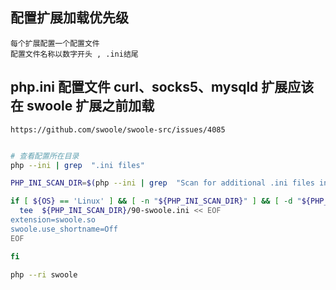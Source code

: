## 配置扩展加载优先级
    每个扩展配置一个配置文件
    配置文件名称以数字开头 , .ini结尾

## php.ini 配置文件 curl、socks5、mysqld 扩展应该在 swoole 扩展之前加载
    https://github.com/swoole/swoole-src/issues/4085


```bash

# 查看配置所在目录
php --ini | grep  ".ini files"

PHP_INI_SCAN_DIR=$(php --ini | grep  "Scan for additional .ini files in:" | awk -F 'in:' '{ print $2 }' | xargs)

if [ ${OS} == 'Linux' ] && [ -n "${PHP_INI_SCAN_DIR}" ] && [ -d "${PHP_INI_SCAN_DIR}" ]; then
  tee  ${PHP_INI_SCAN_DIR}/90-swoole.ini << EOF
extension=swoole.so
swoole.use_shortname=Off
EOF

fi

php --ri swoole

```


